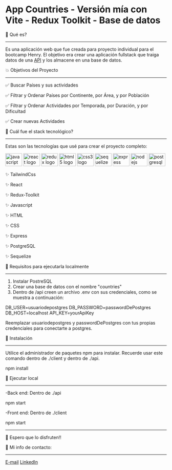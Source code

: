 # App Countries - Versión mía con Vite - Redux Toolkit - Base de datos

🤔 Qué es?

<hr>

Es una aplicación web que fue creada para proyecto individual para el bootcamp Henry. El objetivo era crear una aplicación fullstack que traiga datos de una [API](https://restcountries.com/v3.1/all) y los almacene en una base de datos.

💥 Objetivos del Proyecto

<hr>

✅ Buscar Países y sus actividades

✅ Filtrar y Ordenar Países por Continente, por Área, y por Población

✅ Filtrar y Ordenar Actividades por Temporada, por Duración, y por Dificultad

✅ Crear nuevas Actividades


🧱 Cuál fue el stack tecnológico?

<hr>

Estas son las tecnologías que usé para crear el proyecto completo:

<div align="left">
    <img src="https://cdn.jsdelivr.net/gh/devicons/devicon/icons/javascript/javascript-original.svg" height="40" width="52" alt="javascript logo"  />
    <img src="https://cdn.jsdelivr.net/gh/devicons/devicon/icons/react/react-original.svg" height="40" width="52" alt="react logo"  />
    <img src="https://cdn.jsdelivr.net/gh/devicons/devicon/icons/redux/redux-original.svg" height="40" width="52" alt="redux logo"  />    
    <img src="https://cdn.jsdelivr.net/gh/devicons/devicon/icons/html5/html5-original.svg" height="40" width="52" alt="html5 logo"  />
    <img src="https://cdn.jsdelivr.net/gh/devicons/devicon/icons/css3/css3-original.svg" height="40" width="52" alt="css3 logo"  />    
    <img src="https://cdn.jsdelivr.net/gh/devicons/devicon/icons/sequelize/sequelize-original.svg" height="40" width="52" alt="sequelize logo"  />
    <img src="https://cdn.jsdelivr.net/gh/devicons/devicon/icons/express/express-original.svg" height="40" width="52" alt="express logo"  /> 
    <img src="https://cdn.jsdelivr.net/gh/devicons/devicon/icons/nodejs/nodejs-original.svg" height="40" width="52" alt="nodejs logo"  />
    <img src="https://cdn.jsdelivr.net/gh/devicons/devicon/icons/postgresql/postgresql-original.svg" height="40" width="52" alt="postgresql logo"  />
</div>

✨ TailwindCss

✨ React

✨ Redux-Toolkit

✨ Javascript

✨ HTML

✨ CSS

✨ Express

✨ PostgreSQL

✨ Sequelize

🌟 Requisitos para ejecutarla localmente 

<hr>

1. Instalar PostreSQL
2. Crear una base de datos con el nombre "countries"
3. Dentro de /api creen un archivo .env con sus credenciales, como se muestra a continuación:

DB_USER=usuariodepostgres
DB_PASSWORD=passwordDePostgres
DB_HOST=localhost
API_KEY=yourApiKey

Reemplazar usuariodepostgres y passwordDePostgres con tus propias credenciales para conectarte a postgres.

🚧 Instalación

<hr>

Utilice el administrador de paquetes npm para instalar. Recuerde usar este comando dentro de ./client y dentro de ./api.

npm install

🚧 Ejecutar local

<hr>

-Back end: Dentro de ./api

npm start

-Front end: Dentro de ./client

npm start

<hr>

🤩 Espero que lo disfruten!!

💬 Mi info de contacto:

<hr>

[E-mail](luciadanielaradwanski@gmail.com)
[LinkedIn](https://www.linkedin.com/in/lradw/)

